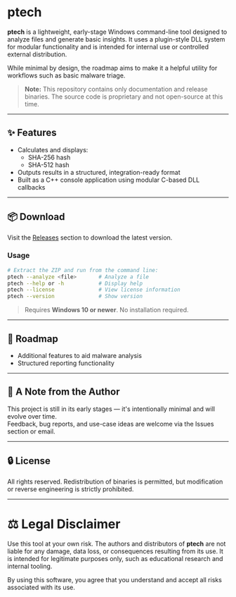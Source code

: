 # ptech

**ptech** is a lightweight, early-stage Windows command-line tool designed to analyze files and generate basic insights. It uses a plugin-style DLL system for modular functionality and is intended for internal use or controlled external distribution.

While minimal by design, the roadmap aims to make it a helpful utility for workflows such as basic malware triage.

> **Note:** This repository contains only documentation and release binaries. The source code is proprietary and not open-source at this time.

---

## ✨ Features

- Calculates and displays:
  - SHA-256 hash
  - SHA-512 hash
- Outputs results in a structured, integration-ready format
- Built as a C++ console application using modular C-based DLL callbacks

---

## 📦 Download

Visit the [Releases](#) section to download the latest version.

### Usage

```bash
# Extract the ZIP and run from the command line:
ptech --analyze <file>       # Analyze a file
ptech --help or -h           # Display help
ptech --license              # View license information
ptech --version              # Show version
```

> Requires **Windows 10 or newer**. No installation required.

---

## 🚧 Roadmap

- Additional features to aid malware analysis
- Structured reporting functionality

---

## 💬 A Note from the Author

This project is still in its early stages — it's intentionally minimal and will evolve over time.  
Feedback, bug reports, and use-case ideas are welcome via the Issues section or email.

---

## 🔒 License

All rights reserved. Redistribution of binaries is permitted, but modification or reverse engineering is strictly prohibited.


---

# ⚖️ Legal Disclaimer

Use this tool at your own risk. The authors and distributors of **ptech** are not liable for any damage, data loss, or consequences resulting from its use. It is intended for legitimate purposes only, such as educational research and internal tooling.

By using this software, you agree that you understand and accept all risks associated with its use.
